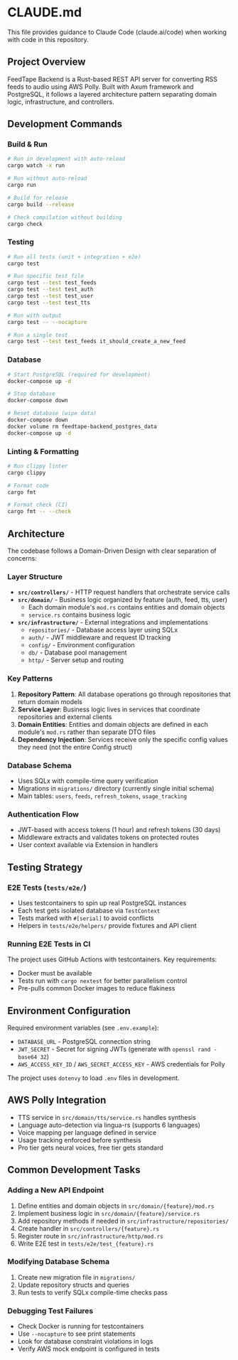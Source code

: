 # CLAUDE.md

This file provides guidance to Claude Code (claude.ai/code) when working with code in this repository.

## Project Overview

FeedTape Backend is a Rust-based REST API server for converting RSS feeds to audio using AWS Polly. Built with Axum framework and PostgreSQL, it follows a layered architecture pattern separating domain logic, infrastructure, and controllers.

## Development Commands

### Build & Run
```bash
# Run in development with auto-reload
cargo watch -x run

# Run without auto-reload
cargo run

# Build for release
cargo build --release

# Check compilation without building
cargo check
```

### Testing
```bash
# Run all tests (unit + integration + e2e)
cargo test

# Run specific test file
cargo test --test test_feeds
cargo test --test test_auth
cargo test --test test_user
cargo test --test test_tts

# Run with output
cargo test -- --nocapture

# Run a single test
cargo test --test test_feeds it_should_create_a_new_feed
```

### Database
```bash
# Start PostgreSQL (required for development)
docker-compose up -d

# Stop database
docker-compose down

# Reset database (wipe data)
docker-compose down
docker volume rm feedtape-backend_postgres_data
docker-compose up -d
```

### Linting & Formatting
```bash
# Run clippy linter
cargo clippy

# Format code
cargo fmt

# Format check (CI)
cargo fmt -- --check
```

## Architecture

The codebase follows a Domain-Driven Design with clear separation of concerns:

### Layer Structure
- **`src/controllers/`** - HTTP request handlers that orchestrate service calls
- **`src/domain/`** - Business logic organized by feature (auth, feed, tts, user)
  - Each domain module's `mod.rs` contains entities and domain objects
  - `service.rs` contains business logic
- **`src/infrastructure/`** - External integrations and implementations
  - `repositories/` - Database access layer using SQLx
  - `auth/` - JWT middleware and request ID tracking
  - `config/` - Environment configuration
  - `db/` - Database pool management
  - `http/` - Server setup and routing

### Key Patterns
1. **Repository Pattern**: All database operations go through repositories that return domain models
2. **Service Layer**: Business logic lives in services that coordinate repositories and external clients
3. **Domain Entities**: Entities and domain objects are defined in each module's `mod.rs` rather than separate DTO files
4. **Dependency Injection**: Services receive only the specific config values they need (not the entire Config struct)

### Database Schema
- Uses SQLx with compile-time query verification
- Migrations in `migrations/` directory (currently single initial schema)
- Main tables: `users`, `feeds`, `refresh_tokens`, `usage_tracking`

### Authentication Flow
- JWT-based with access tokens (1 hour) and refresh tokens (30 days)
- Middleware extracts and validates tokens on protected routes
- User context available via Extension in handlers

## Testing Strategy

### E2E Tests (`tests/e2e/`)
- Uses testcontainers to spin up real PostgreSQL instances
- Each test gets isolated database via `TestContext`
- Tests marked with `#[serial]` to avoid conflicts
- Helpers in `tests/e2e/helpers/` provide fixtures and API client

### Running E2E Tests in CI
The project uses GitHub Actions with testcontainers. Key requirements:
- Docker must be available
- Tests run with `cargo nextest` for better parallelism control
- Pre-pulls common Docker images to reduce flakiness

## Environment Configuration

Required environment variables (see `.env.example`):
- `DATABASE_URL` - PostgreSQL connection string
- `JWT_SECRET` - Secret for signing JWTs (generate with `openssl rand -base64 32`)
- `AWS_ACCESS_KEY_ID` / `AWS_SECRET_ACCESS_KEY` - AWS credentials for Polly

The project uses `dotenvy` to load `.env` files in development.

## AWS Polly Integration

- TTS service in `src/domain/tts/service.rs` handles synthesis
- Language auto-detection via lingua-rs (supports 6 languages)
- Voice mapping per language defined in service
- Usage tracking enforced before synthesis
- Pro tier gets neural voices, free tier gets standard

## Common Development Tasks

### Adding a New API Endpoint
1. Define entities and domain objects in `src/domain/{feature}/mod.rs`
2. Implement business logic in `src/domain/{feature}/service.rs`
3. Add repository methods if needed in `src/infrastructure/repositories/`
4. Create handler in `src/controllers/{feature}.rs`
5. Register route in `src/infrastructure/http/mod.rs`
6. Write E2E test in `tests/e2e/test_{feature}.rs`

### Modifying Database Schema
1. Create new migration file in `migrations/`
2. Update repository structs and queries
3. Run tests to verify SQLx compile-time checks pass

### Debugging Test Failures
- Check Docker is running for testcontainers
- Use `--nocapture` to see print statements
- Look for database constraint violations in logs
- Verify AWS mock endpoint is configured in tests